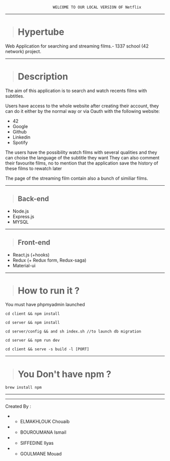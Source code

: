 

                         WELCOME TO OUR LOCAL VERSION OF Netflix
                         
<hr>

> # Hypertube
Web Application for searching and streaming films.- 1337 school (42 network) project.

<hr>

> # Description
The aim of this application is to search and watch recents films with subtitles.

Users have access to the whole website after creating their account, 
they can do it either by the normal way or via Oauth with the following website:
- 42
- Google
- Github
- Linkedin
- Spotify

The users have the possibility watch films with several qualities and they can choise 
the language of the subtitle they want
They can also comment their favourite films, no to mention that the application save the history of these films
to rewatch later

The page of the streaming film contain also a bunch of similiar films.

<hr>

> ## Back-end
- Node.js
- Express.js
- MYSQL

<hr>

> ## Front-end
- React.js (+hooks)
- Redux (+ Redux form, Redux-saga)
- Material-ui

<hr>

> # How to run it ?
You must have phpmyadmin launched 

    cd client && npm install

    cd server && npm install

    cd server/config && and sh index.sh //to launch db migration

    cd server && npm run dev

    cd client && serve -s build -l [PORT]
<hr>

> # You Don't have npm ?

    brew install npm



<hr>
<hr>

Created By : 
- * ELMAKHLOUK Chouaib 
- * BOUROUMANA Ismail
- * SIFFEDINE Ilyas
- * GOULMANE Mouad
